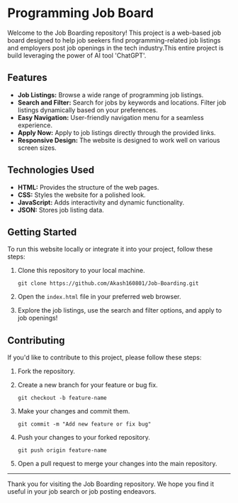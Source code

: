 # Programming Job Board

Welcome to the  Job Boarding repository! This project is a web-based job board designed to help job seekers find programming-related job listings and employers post job openings in the tech industry.This entire project is build leveraging the power of AI tool 'ChatGPT'.

## Features

- **Job Listings:** Browse a wide range of programming job listings.
- **Search and Filter:** Search for jobs by keywords and locations. Filter job listings dynamically based on your preferences.
- **Easy Navigation:** User-friendly navigation menu for a seamless experience.
- **Apply Now:** Apply to job listings directly through the provided links.
- **Responsive Design:** The website is designed to work well on various screen sizes.

## Technologies Used

- **HTML:** Provides the structure of the web pages.
- **CSS:** Styles the website for a polished look.
- **JavaScript:** Adds interactivity and dynamic functionality.
- **JSON:** Stores job listing data.

## Getting Started

To run this website locally or integrate it into your project, follow these steps:

1. Clone this repository to your local machine.
   ```shell
   git clone https://github.com/Akash160801/Job-Boarding.git
   ```

2. Open the `index.html` file in your preferred web browser.

3. Explore the job listings, use the search and filter options, and apply to job openings!

## Contributing

If you'd like to contribute to this project, please follow these steps:

1. Fork the repository.

2. Create a new branch for your feature or bug fix.
   ```shell
   git checkout -b feature-name
   ```

3. Make your changes and commit them.
   ```shell
   git commit -m "Add new feature or fix bug"
   ```

4. Push your changes to your forked repository.
   ```shell
   git push origin feature-name
   ```

5. Open a pull request to merge your changes into the main repository.

---

Thank you for visiting the  Job Boarding repository. We hope you find it useful in your job search or job posting endeavors.
